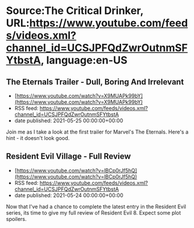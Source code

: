 # Source:The Critical Drinker, URL:https://www.youtube.com/feeds/videos.xml?channel_id=UCSJPFQdZwrOutnmSFYtbstA, language:en-US

## The Eternals Trailer - Dull, Boring And Irrelevant
 - [https://www.youtube.com/watch?v=X9MUAPk99bY](https://www.youtube.com/watch?v=X9MUAPk99bY)
 - RSS feed: https://www.youtube.com/feeds/videos.xml?channel_id=UCSJPFQdZwrOutnmSFYtbstA
 - date published: 2021-05-25 00:00:00+00:00

Join me as I take a look at the first trailer for Marvel's The Eternals. Here's a hint - it doesn't look good.

## Resident Evil Village - Full Review
 - [https://www.youtube.com/watch?v=lBCp0rJf5hQ](https://www.youtube.com/watch?v=lBCp0rJf5hQ)
 - RSS feed: https://www.youtube.com/feeds/videos.xml?channel_id=UCSJPFQdZwrOutnmSFYtbstA
 - date published: 2021-05-24 00:00:00+00:00

Now that I've had a chance to complete the latest entry in the Resident Evil series, its time to give my full review of Resident Evil 8. Expect some plot spoilers.

